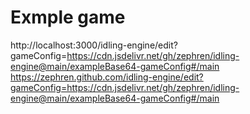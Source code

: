 # Exmple game

http://localhost:3000/idling-engine/edit?gameConfig=https://cdn.jsdelivr.net/gh/zephren/idling-engine@main/exampleBase64-gameConfig#/main
https://zephren.github.com/idling-engine/edit?gameConfig=https://cdn.jsdelivr.net/gh/zephren/idling-engine@main/exampleBase64-gameConfig#/main
